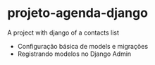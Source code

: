 # projeto-agenda-django
A project with django of  a contacts list

- Configuração básica de models e migrações
- Registrando modelos no Django Admin
